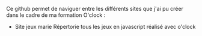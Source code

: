 Ce github permet de naviguer entre les différents sites que j'ai pu créer dans le cadre de ma formation O'clock :

- Site jeux marie
             Répertorie tous les jeux en javascript réalisé avec o'clock
